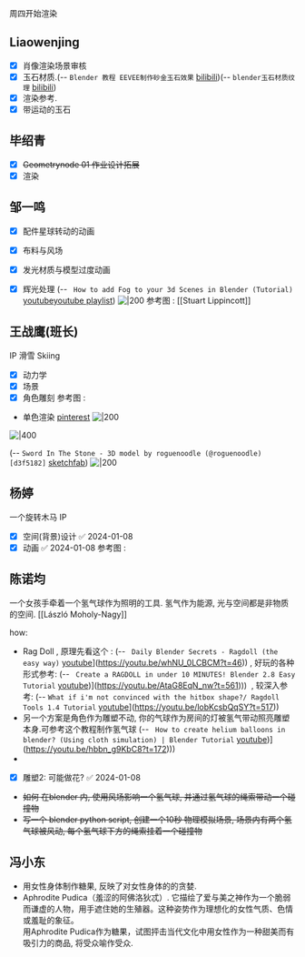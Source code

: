 周四开始渲染

## Liaowenjing
- [x] 肖像渲染场景审核
- [x] 玉石材质.(-- `Blender 教程 EEVEE制作砂金玉石效果` [bilibili](https://www.bilibili.com/video/BV19b411V7h6/?t=493))(-- `blender玉石材质纹理` [bilibili](https://www.bilibili.com/video/BV1Aq4y1b799/?t=686))
- [x] 渲染参考.
- [x] 带运动的玉石

## 毕绍青
- [x] ~~Geometrynode 01 作业设计拓展~~
- [x] 渲染

## 邹一鸣
- [x] 配件星球转动的动画
- [x] 布料与风场
- [x] 发光材质与模型过度动画 
- [x] 辉光处理 (-- ` How to add Fog to your 3d Scenes in Blender (Tutorial)` [youtube](https://youtu.be/MoggY_6v5qQ?t=130)[youtube playlist](https://www.youtube.com/playlist?list=PLsGl9GczcgBv6Y6zhWqbj2GvivukcekYq)) 
![|200](https://i.ytimg.com/vi/MoggY_6v5qQ/hqdefault.jpg)
参考图 : [[Stuart Lippincott]]




## 王战鹰(班长)
IP 滑雪 Skiing 
- [x] 动力学
- [x] 场景
- [x] 角色雕刻
参考图 :
- 单色渲染 [pinterest](https://www.pinterest.it/pin/3870349670473874/)
![|200](https://i.pinimg.com/564x/ab/d9/1d/abd91ddd520f3c9a10f9b4b6c0f72018.jpg)

![|400](https://i.pinimg.com/564x/8c/8f/66/8c8f664e8ecf8881d42eed32d4ab5d4a.jpg)

(-- `Sword In The Stone - 3D model by roguenoodle (@roguenoodle) [d3f5182]` [sketchfab](https://sketchfab.com/3d-models/sword-in-the-stone-d3f51827b02e42ad912af482596a2b31))
![|200](https://media.sketchfab.com/models/d3f51827b02e42ad912af482596a2b31/thumbnails/8f9ff65aa5734d89b9cc475447968e1a/1024x576.jpeg)

## 杨婷
一个旋转木马 IP 
 - [x] 空间(背景)设计 ✅ 2024-01-08
 - [x] 动画 ✅ 2024-01-08
 	参考图 :

## 陈诺均
一个女孩手牵着一个氢气球作为照明的工具.
氢气作为能源,
光与空间都是非物质的空间. [[László Moholy-Nagy]]

how:
- Rag Doll , 原理先看这个 : (-- ` Daily Blender Secrets - Ragdoll (the easy way)` [youtube]([https://youtu.be/whNU_0LCBCM?t=46)](https://youtu.be/whNU_0LCBCM?t=46))  , 好玩的各种形式参考: (-- ` Create a RAGDOLL in under 10 MINUTES! Blender 2.8 Easy Tutorial` [youtube]([https://youtu.be/AtaG8EqN_nw?t=561))](https://youtu.be/AtaG8EqN_nw?t=561)))  , 较深入参考: (-- `What if i'm not convinced with the hitbox shape?/ Ragdoll Tools 1.4 Tutorial` [youtube]([https://youtu.be/lobKcsbQqSY?t=517)](https://youtu.be/lobKcsbQqSY?t=517))
- 另一个方案是角色作为雕塑不动, 你的气球作为房间的灯被氢气带动照亮雕塑本身.可参考这个教程制作氢气球 (-- ` How to create helium balloons in blender? (Using cloth simulation) | Blender Tutorial` [youtube]([https://youtu.be/hbbn_g9KbC8?t=172))](https://youtu.be/hbbn_g9KbC8?t=172)))
- 

- [x] 雕塑2: 可能做花? ✅ 2024-01-08
- ~~如何 在blender 内, 使用风场影响一个氢气球, 并通过氢气球的绳索带动一个碰撞物~~
- ~~写一个 blender python script, 创建一个10秒 物理模拟场景,  场景内有两个氢气球被风动, 每个氢气球下方的绳索挂着一个碰撞物~~

## 冯小东
- 用女性身体制作糖果, 反映了对女性身体的的贪婪.
- Aphrodite Pudica（羞涩的阿佛洛狄忒）. 它描绘了爱与美之神作为一个脆弱而谦虚的人物，用手遮住她的生殖器。这种姿势作为理想化的女性气质、色情或羞耻的象征。  
用Aphrodite Pudica作为糖果，试图抨击当代文化中用女性作为一种甜美而有吸引力的商品, 将受众喻作受众.